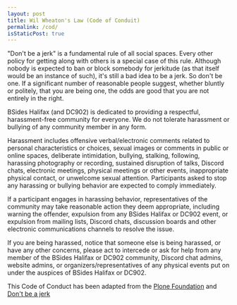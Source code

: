 ```yaml
---
layout: post
title: Wil Wheaton's Law (Code of Conduit)
permalink: /cod/
isStaticPost: true
---
```


"Don't be a jerk" is a fundamental rule of all social spaces. Every other policy for getting along with others is a special case of this rule. Although nobody is expected to ban or block somebody for jerkitude (as that itself would be an instance of such), it's still a bad idea to be a jerk. So don't be one. If a significant number of reasonable people suggest, whether bluntly or politely, that you are being one, the odds are good that you are not entirely in the right.

BSides Halifax (and DC902) is dedicated to providing a respectful, harassment-free community for everyone. We do not tolerate harassment or bullying of any community member in any form.

Harassment includes offensive verbal/electronic comments related to personal characteristics or choices, sexual images or comments in public or online spaces, deliberate intimidation, bullying, stalking, following, harassing photography or recording, sustained disruption of talks, Discord chats, electronic meetings, physical meetings or other events, inappropriate physical contact, or unwelcome sexual attention. Participants asked to stop any harassing or bullying behavior are expected to comply immediately.

If a participant engages in harassing behavior, representatives of the community may take reasonable action they deem appropriate, including warning the offender, expulsion from any BSides Halifax or DC902 event, or expulsion from mailing lists, Discord chats, discussion boards and other electronic communications channels to resolve the issue.

If you are being harassed, notice that someone else is being harassed, or have any other concerns, please act to intercede or ask for help from any member of the BSides Halifax or DC902 community, Discord chat admins, website admins, or organizers/representatives of any physical events put on under the auspices of BSides Halifax or  DC902.

This Code of Conduct has been adapted from the [Plone Foundation](https://old.plone.org/foundation/materials/foundation-resolutions/code-of-conduct) and [Don't be a jerk](http://meta.wikimedia.org/wiki/Don%27t_be_a_dick)
